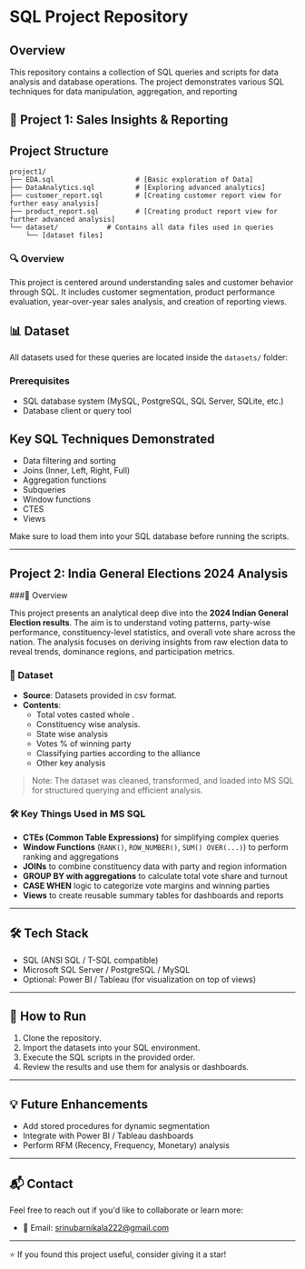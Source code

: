 # SQL Project Repository

## Overview

This repository contains a collection of SQL queries and scripts for data analysis and database operations. The project demonstrates various SQL techniques for data manipulation, aggregation, and reporting

## 🚀 Project 1: Sales Insights & Reporting


## Project Structure

```
project1/
├── EDA.sql                    # [Basic exploration of Data]
├── DataAnalytics.sql          # [Exploring advanced analytics]
├── customer_report.sql        # [Creating customer report view for further easy analysis]
├── product_report.sql         # [Creating product report view for further advanced analysis]
└── dataset/            # Contains all data files used in queries
    └── [dataset files]
```

### 🔍 Overview
This project is centered around understanding sales and customer behavior through SQL. It includes customer segmentation, product performance evaluation, year-over-year sales analysis, and creation of reporting views.

## 📊 Dataset

All datasets used for these queries are located inside the `datasets/` folder:
### Prerequisites

- SQL database system (MySQL, PostgreSQL, SQL Server, SQLite, etc.)
- Database client or query tool

## Key SQL Techniques Demonstrated

- Data filtering and sorting
- Joins (Inner, Left, Right, Full)
- Aggregation functions
- Subqueries
- Window functions
- CTES
- Views

Make sure to load them into your SQL database before running the scripts.

---
## Project 2: India General Elections 2024 Analysis

###📌 Overview

This project presents an analytical deep dive into the **2024 Indian General Election results**. The aim is to understand voting patterns, party-wise performance, constituency-level statistics, and overall vote share across the nation. The analysis focuses on deriving insights from raw election data to reveal trends, dominance regions, and participation metrics.

### 📂 Dataset

- **Source**: Datasets provided in csv format.
- **Contents**:
  - Total votes casted whole .
  - Constituency wise analysis.
  - State wise analysis
  - Votes % of winning party
  - Classifying parties according to the alliance
  - Other key analysis

> Note: The dataset was cleaned, transformed, and loaded into MS SQL for structured querying and efficient analysis.

### 🛠️ Key Things Used in MS SQL

- **CTEs (Common Table Expressions)** for simplifying complex queries  
- **Window Functions** (`RANK()`, `ROW_NUMBER()`, `SUM() OVER(...)`) to perform ranking and aggregations  
- **JOINs** to combine constituency data with party and region information  
- **GROUP BY with aggregations** to calculate total vote share and turnout  
- **CASE WHEN** logic to categorize vote margins and winning parties  
- **Views** to create reusable summary tables for dashboards and reports

---



## 🛠️ Tech Stack

- SQL (ANSI SQL / T-SQL compatible)
- Microsoft SQL Server / PostgreSQL / MySQL
- Optional: Power BI / Tableau (for visualization on top of views)

---

## 📝 How to Run

1. Clone the repository.
2. Import the datasets into your SQL environment.
3. Execute the SQL scripts in the provided order.
4. Review the results and use them for analysis or dashboards.

---

## 💡 Future Enhancements

- Add stored procedures for dynamic segmentation
- Integrate with Power BI / Tableau dashboards
- Perform RFM (Recency, Frequency, Monetary) analysis

---

## 📬 Contact

Feel free to reach out if you'd like to collaborate or learn more:

- 📧 Email: srinubarnikala222@gmail.com


---

⭐️ If you found this project useful, consider giving it a star!

